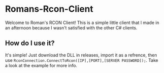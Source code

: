 # Romans-Rcon-Client
Welcome to Roman's RCON Client! This is a simple little client that I made in an afternoon because I wasn't satisfied with the other C# clients.

## How do I use it? ##
It's simple! Just download the DLL in releases, import it as a refrence, then use `RconConnection.ConnectToRcon([IP],[PORT],[SERVER PASSWORD]);`.
Take a look at the example for more info.
